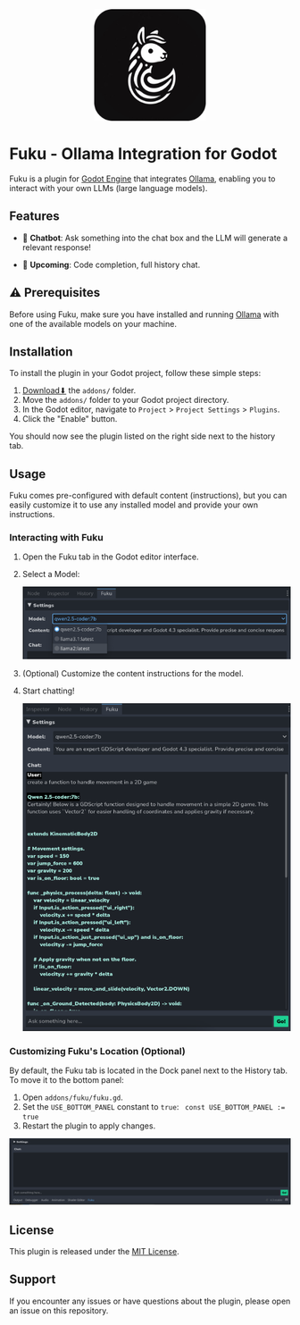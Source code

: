 <div align="center">
  <img alt="fuku" src='icon.png' height="200px">
</div>

# Fuku - Ollama Integration for Godot

Fuku is a plugin for [Godot Engine](https://godotengine.org/) that integrates [Ollama](https://ollama.ai), enabling you to interact with your own LLMs (large language models).


## Features

- 🤖 **Chatbot**: Ask something into the chat box and the LLM will generate a relevant response!

- 🚀 **Upcoming**: Code completion, full history chat.


## ⚠️ Prerequisites

Before using Fuku, make sure you have installed and running [Ollama](https://ollama.ai) with one of the available models on your machine.


## Installation

To install the plugin in your Godot project, follow these simple steps:

1. [Download⬇](https://github.com/af009/fuku/releases/download/v1.0.4-7/fuku.zip) the `addons/` folder.
2. Move the `addons/` folder to your Godot project directory.
3. In the Godot editor, navigate to `Project` > `Project Settings` > `Plugins`.
4. Click the "Enable" button.

You should now see the plugin listed on the right side next to the history tab.

## Usage

Fuku comes pre-configured with default content (instructions), but you can easily customize it to use any installed model and provide your own instructions.

### Interacting with Fuku

1. Open the Fuku tab in the Godot editor interface.
2. Select a Model:

   ![Select Model](docs/select_model.png)
3. (Optional) Customize the content instructions for the model.
4. Start chatting!

   ![Full Example](docs/full_example.png)

### Customizing Fuku's Location (Optional)

By default, the Fuku tab is located in the Dock panel next to the History tab. To move it to the bottom panel:

1. Open `addons/fuku/fuku.gd`.
2. Set the `USE_BOTTOM_PANEL` constant to `true`:
   ` const USE_BOTTOM_PANEL := true`
3. Restart the plugin to apply changes.

 ![Bottom Panel](docs/bottom_panel.png)

## License

This plugin is released under the [MIT License](LICENSE).

## Support

If you encounter any issues or have questions about the plugin, please open an issue on this repository.
